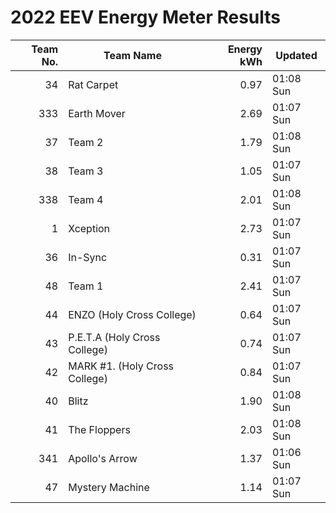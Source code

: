 # 2022 EEV Energy Meter Results
|Team No.|Team Name|Energy kWh|Updated|
|---:|---|---:|---|
|34|Rat Carpet|0.97|01:08 Sun|
|333|Earth Mover|2.69|01:07 Sun|
|37|Team 2|1.79|01:08 Sun|
|38|Team 3|1.05|01:07 Sun|
|338|Team 4|2.01|01:08 Sun|
|1|Xception|2.73|01:07 Sun|
|36|In-Sync|0.31|01:07 Sun|
|48|Team 1|2.41|01:07 Sun|
|44|ENZO (Holy Cross College)|0.64|01:07 Sun|
|43|P.E.T.A (Holy Cross College)|0.74|01:07 Sun|
|42|MARK #1. (Holy Cross College)|0.84|01:07 Sun|
|40|Blitz|1.90|01:08 Sun|
|41|The Floppers|2.03|01:08 Sun|
|341|Apollo's Arrow|1.37|01:06 Sun|
|47|Mystery Machine|1.14|01:07 Sun|
